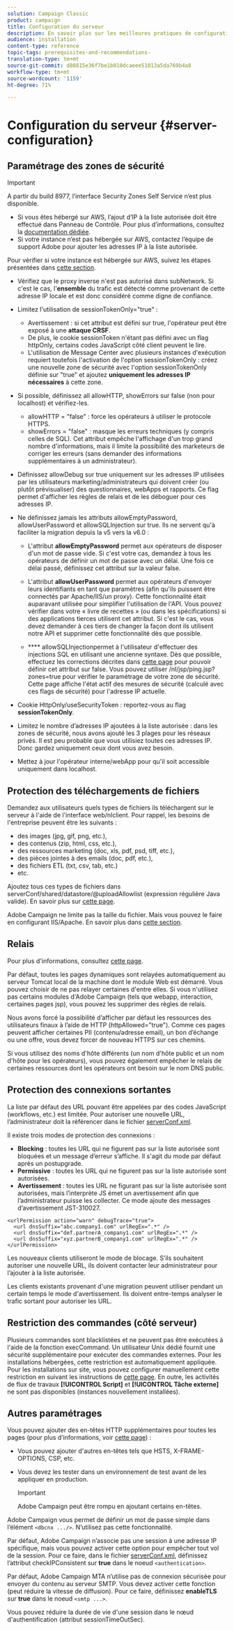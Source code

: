 ```yaml
---
solution: Campaign Classic
product: campaign
title: Configuration du serveur
description: En savoir plus sur les meilleures pratiques de configuration du serveur.
audience: installation
content-type: reference
topic-tags: prerequisites-and-recommendations-
translation-type: tm+mt
source-git-commit: d88815e36f7be1b010dcaeee51013a5da769b4a8
workflow-type: tm+mt
source-wordcount: '1159'
ht-degree: 71%

---
```



# Configuration du serveur {#server-configuration}

## Paramétrage des zones de sécurité

>[!IMPORTANT]
>
>A partir du build 8977, l’interface Security Zones Self Service n’est plus disponible.
>
>* Si vous êtes hébergé sur AWS, l’ajout d’IP à la liste autorisée doit être effectué dans Panneau de Contrôle. Pour plus d’informations, consultez la [documentation dédiée](https://experienceleague.adobe.com/docs/control-panel/using/instances-settings/ip-allow-listing-instance-access.html).
>* Si votre instance n’est pas hébergée sur AWS, contactez l’équipe de support Adobe pour ajouter les adresses IP à la liste autorisée.

>
>
Pour vérifier si votre instance est hébergée sur AWS, suivez les étapes présentées dans [cette section](https://experienceleague.adobe.com/docs/control-panel/using/faq.html).

* Vérifiez que le proxy inverse n&#39;est pas autorisé dans subNetwork. Si c&#39;est le cas, l&#39;**ensemble** du trafic est détecté comme provenant de cette adresse IP locale et est donc considéré comme digne de confiance.

* Limitez l&#39;utilisation de sessionTokenOnly=&quot;true&quot; :

   * Avertissement : si cet attribut est défini sur true, l&#39;opérateur peut être exposé à une **attaque CRSF**.
   * De plus, le cookie sessionToken n&#39;étant pas défini avec un flag httpOnly, certains codes JavaScript côté client peuvent le lire.
   * L&#39;utilisation de Message Center avec plusieurs instances d&#39;exécution requiert toutefois l&#39;activation de l&#39;option sessionTokenOnly : créez une nouvelle zone de sécurité avec l&#39;option sessionTokenOnly définie sur &quot;true&quot; et ajoutez **uniquement les adresses IP nécessaires** à cette zone.

* Si possible, définissez all allowHTTP, showErrors sur false (non pour localhost) et vérifiez-les.

   * allowHTTP = &quot;false&quot; : force les opérateurs à utiliser le protocole HTTPS.
   * showErrors = &quot;false&quot; : masque les erreurs techniques (y compris celles de SQL). Cet attribut empêche l&#39;affichage d&#39;un trop grand nombre d&#39;informations, mais il limite la possibilité des marketeurs de corriger les erreurs (sans demander des informations supplémentaires à un administrateur).

* Définissez allowDebug sur true uniquement sur les adresses IP utilisées par les utilisateurs marketing/administrateurs qui doivent créer (ou plutôt prévisualiser) des questionnaires, webApps et rapports. Ce flag permet d&#39;afficher les règles de relais et de les déboguer pour ces adresses IP.

* Ne définissez jamais les attributs allowEmptyPassword, allowUserPassword et allowSQLInjection sur true. Ils ne servent qu&#39;à faciliter la migration depuis la v5 vers la v6.0 :

   * L&#39;attribut **allowEmptyPassword** permet aux opérateurs de disposer d&#39;un mot de passe vide. Si c&#39;est votre cas, demandez à tous les opérateurs de définir un mot de passe avec un délai. Une fois ce délai passé, définissez cet attribut sur la valeur false.

   * L&#39;attribut **allowUserPassword** permet aux opérateurs d&#39;envoyer leurs identifiants en tant que paramètres (afin qu&#39;ils puissent être connectés par Apache/IIS/un proxy). Cette fonctionnalité était auparavant utilisée pour simplifier l&#39;utilisation de l&#39;API. Vous pouvez vérifier dans votre « livre de recettes » (ou dans les spécifications) si des applications tierces utilisent cet attribut. Si c&#39;est le cas, vous devez demander à ces tiers de changer la façon dont ils utilisent notre API et supprimer cette fonctionnalité dès que possible.

   * **** allowSQLInjectionpermet à l&#39;utilisateur d&#39;effectuer des injections SQL en utilisant une ancienne syntaxe. Dès que possible, effectuez les corrections décrites dans [cette page](../../migration/using/general-configurations.md) pour pouvoir définir cet attribut sur false. Vous pouvez utiliser /nl/jsp/ping.jsp?zones=true pour vérifier le paramétrage de votre zone de sécurité. Cette page affiche l&#39;état actif des mesures de sécurité (calculé avec ces flags de sécurité) pour l&#39;adresse IP actuelle.

* Cookie HttpOnly/useSecurityToken : reportez-vous au flag **sessionTokenOnly**.

* Limitez le nombre d’adresses IP ajoutées à la liste autorisée : dans les zones de sécurité, nous avons ajouté les 3 plages pour les réseaux privés. Il est peu probable que vous utilisiez toutes ces adresses IP. Donc gardez uniquement ceux dont vous avez besoin.

* Mettez à jour l&#39;opérateur interne/webApp pour qu&#39;il soit accessible uniquement dans localhost.

## Protection des téléchargements de fichiers

Demandez aux utilisateurs quels types de fichiers ils téléchargent sur le serveur à l&#39;aide de l&#39;interface web/nlclient. Pour rappel, les besoins de l&#39;entreprise peuvent être les suivants :

* des images (jpg, gif, png, etc.),
* des contenus (zip, html, css, etc.),
* des ressources marketing (doc, xls, pdf, psd, tiff, etc.),
* des pièces jointes à des emails (doc, pdf, etc.),
* des fichiers ETL (txt, csv, tab, etc.)
* etc.

Ajoutez tous ces types de fichiers dans serverConf/shared/datastore/@uploadAllowlist (expression régulière Java valide). En savoir plus sur [cette page](../../installation/using/configuring-campaign-server.md#limiting-uploadable-files).

Adobe Campaign ne limite pas la taille du fichier. Mais vous pouvez le faire en configurant IIS/Apache. En savoir plus dans [cette section](../../installation/using/web-server-configuration.md).

## Relais

Pour plus d&#39;informations, consultez [cette page](../../installation/using/configuring-campaign-server.md#dynamic-page-security-and-relays).

Par défaut, toutes les pages dynamiques sont relayées automatiquement au serveur Tomcat local de la machine dont le module Web est démarré. Vous pouvez choisir de ne pas relayer certaines d&#39;entre elles. Si vous n&#39;utilisez pas certains modules d&#39;Adobe Campaign (tels que webapp, interaction, certaines pages jsp), vous pouvez les supprimer des règles de relais.

Nous avons forcé la possibilité d’afficher par défaut les ressources des utilisateurs finaux à l’aide de HTTP (httpAllowed=&quot;true&quot;). Comme ces pages peuvent afficher certaines PII (contenu/adresse email), un bon d’échange ou une offre, vous devez forcer de nouveau HTTPS sur ces chemins.

Si vous utilisez des noms d&#39;hôte différents (un nom d&#39;hôte public et un nom d&#39;hôte pour les opérateurs), vous pouvez également empêcher le relais de certaines ressources dont les opérateurs ont besoin sur le nom DNS public.

## Protection des connexions sortantes

La liste par défaut des URL pouvant être appelées par des codes JavaScript (workflows, etc.) est limitée. Pour autoriser une nouvelle URL, l’administrateur doit la référencer dans le fichier [serverConf.xml](../../installation/using/the-server-configuration-file.md).

Il existe trois modes de protection des connexions :

* **Blocking** : toutes les URL qui ne figurent pas sur la liste autorisée sont bloquées et un message d’erreur s’affiche. Il s&#39;agit du mode par défaut après un postupgrade.
* **Permissive** : toutes les URL qui ne figurent pas sur la liste autorisée sont autorisées.
* **Avertissement**  : toutes les URL ne figurant pas sur la liste autorisée sont autorisées, mais l’interprète JS émet un avertissement afin que l’administrateur puisse les collecter. Ce mode ajoute des messages d’avertissement JST-310027.

```
<urlPermission action="warn" debugTrace="true">
  <url dnsSuffix="abc.company1.com" urlRegEx=".*" />
  <url dnsSuffix="def.partnerA_company1.com" urlRegEx=".*" />
  <url dnsSuffix="xyz.partnerB_company1.com" urlRegEx=".*" />
</urlPermission>
```

Les nouveaux clients utiliseront le mode de blocage. S’ils souhaitent autoriser une nouvelle URL, ils doivent contacter leur administrateur pour l’ajouter à la liste autorisée.

Les clients existants provenant d&#39;une migration peuvent utiliser pendant un certain temps le mode d&#39;avertissement. Ils doivent entre-temps analyser le trafic sortant pour autoriser les URL.

## Restriction des commandes (côté serveur)

Plusieurs commandes sont blacklistées et ne peuvent pas être exécutées à l&#39;aide de la fonction execCommand. Un utilisateur Unix dédié fournit une sécurité supplémentaire pour exécuter des commandes externes. Pour les installations hébergées, cette restriction est automatiquement appliquée. Pour les installations sur site, vous pouvez configurer manuellement cette restriction en suivant les instructions de [cette page](../../installation/using/configuring-campaign-server.md#restricting-authorized-external-commands). En outre, les activités de flux de travaux **[!UICONTROL Script]** et **[!UICONTROL Tâche externe]** ne sont pas disponibles (instances nouvellement installées).

## Autres paramétrages

Vous pouvez ajouter des en-têtes HTTP supplémentaires pour toutes les pages (pour plus d’informations, voir [cette page](../../installation/using/configuring-campaign-server.md#restricting-authorized-external-commands)) :

* Vous pouvez ajouter d&#39;autres en-têtes tels que HSTS, X-FRAME-OPTIONS, CSP, etc.
* Vous devez les tester dans un environnement de test avant de les appliquer en production.

   >[!IMPORTANT]
   >
   >Adobe Campaign peut être rompu en ajoutant certains en-têtes.

Adobe Campaign vous permet de définir un mot de passe simple dans l’élément `<dbcnx .../>`. N’utilisez pas cette fonctionnalité.

Par défaut, Adobe Campaign n’associe pas une session à une adresse IP spécifique, mais vous pouvez activer cette option pour empêcher tout vol de la session. Pour ce faire, dans le fichier [serverConf.xml](../../installation/using/the-server-configuration-file.md), définissez l’attribut checkIPConsistent sur **true** dans le noeud `<authentication>`.

Par défaut, Adobe Campaign MTA n’utilise pas de connexion sécurisée pour envoyer du contenu au serveur SMTP. Vous devez activer cette fonction (peut réduire la vitesse de diffusion). Pour ce faire, définissez **enableTLS** sur **true** dans le noeud `<smtp ...>`.

Vous pouvez réduire la durée de vie d&#39;une session dans le nœud d&#39;authentification (attribut sessionTimeOutSec).
